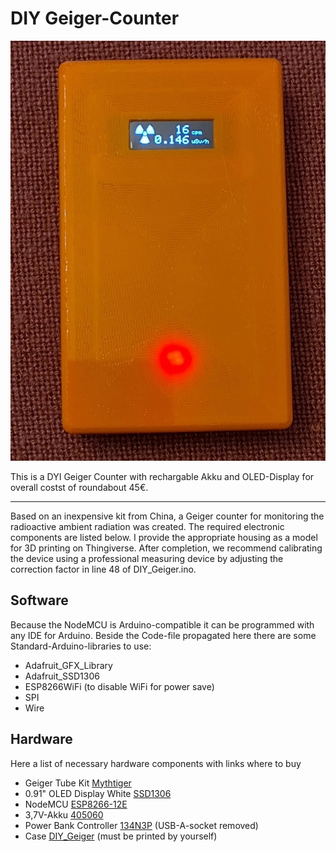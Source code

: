 # DIY Geiger-Counter

![Geiger-Counter Front](pictures/front.jpg)

This is a DYI Geiger Counter with rechargable Akku and OLED-Display for overall costst of roundabout 45€.

----------

Based on an inexpensive kit from China, a Geiger counter for monitoring the radioactive ambient radiation was created.
The required electronic components are listed below. I provide the appropriate housing as a model for 3D printing on Thingiverse.
After completion, we recommend calibrating the device using a professional measuring device by adjusting the correction factor in line 48 of DIY_Geiger.ino.

## Software 
Because the NodeMCU is Arduino-compatible it can be programmed with any IDE for Arduino. Beside the Code-file propagated here there are some Standard-Arduino-libraries to use:

* Adafruit_GFX_Library
* Adafruit_SSD1306
* ESP8266WiFi (to disable WiFi for power save)
* SPI
* Wire

## Hardware 
Here a list of necessary hardware components with links where to buy

* Geiger Tube Kit [Mythtiger](https://www.aliexpress.com/item/1005004074451147.html)
* 0.91" OLED Display White [SSD1306 ](https://www.aliexpress.com/item/32879702750.html) 
* NodeMCU [ESP8266-12E](https://www.aliexpress.com/item/33010335367.html)
* 3,7V-Akku [405060](https://www.aliexpress.com/item/1005003746052381.html)
* Power Bank Controller [134N3P](https://www.aliexpress.com/item/33005568006.html) (USB-A-socket removed)
* Case [DIY_Geiger](https://www.prusaprinters.org/prints/140313-thermocam_v3-with-improved-resolution) (must be printed by yourself)

